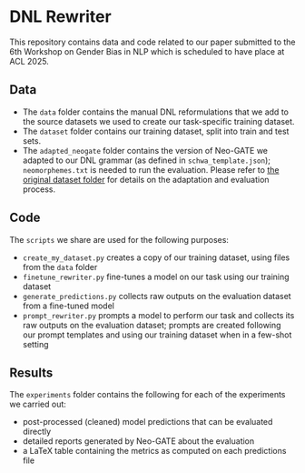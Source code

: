 # DNL Rewriter

This repository contains data and code related to our paper submitted to the 6th Workshop on Gender Bias in NLP which is scheduled to have place at ACL 2025. 

## Data
* The `data` folder contains the manual DNL reformulations that we add to the source datasets we used to create our task-specific training dataset. 
* The `dataset` folder contains our training dataset, split into train and test sets. 
* The `adapted_neogate` folder contains the version of Neo-GATE we adapted to our DNL grammar (as defined in `schwa_template.json`); `neomorphemes.txt` is needed to run the evaluation. 
Please refer to [the original dataset folder](https://huggingface.co/datasets/FBK-MT/Neo-GATE) for details on the adaptation and evaluation process. 

## Code
The `scripts` we share are used for the following purposes:
* `create_my_dataset.py` creates a copy of our training dataset, using files from the `data` folder
* `finetune_rewriter.py` fine-tunes a model on our task using our training dataset
* `generate_predictions.py` collects raw outputs on the evaluation dataset from a fine-tuned model
* `prompt_rewriter.py` prompts a model to perform our task and collects its raw outputs on the evaluation dataset; prompts are created following our prompt templates and using our training dataset when in a few-shot setting

## Results
The `experiments` folder contains the following for each of the experiments we carried out:
* post-processed (cleaned) model predictions that can be evaluated directly
* detailed reports generated by Neo-GATE about the evaluation
* a LaTeX table containing the metrics as computed on each predictions file
